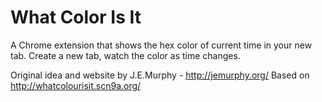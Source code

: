 What Color Is It
================

A Chrome extension that shows the hex color of current time in your new tab.
Create a new tab, watch the color as time changes.

Original idea and website by J.E.Murphy - http://jemurphy.org/
Based on http://whatcolourisit.scn9a.org/
